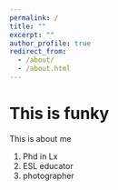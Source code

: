 ```yaml
---
permalink: /
title: ""
excerpt: ""
author_profile: true
redirect_from: 
  - /about/
  - /about.html
---
```


This is funky
======

This is about me 
1. Phd in Lx
1. ESL educator
1. photographer


